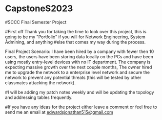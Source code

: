 # CapstoneS2023
#SCCC Final Semester Project

#First off Thank you for taking the time to look over this project, this is going to be my "Portfolio" if you will for Network Engineering, System Admining, and anything #else that comes my way during the process. 

Final Project Scenario:
I have been hired by a company with fewer then 10 users, the users have been storing data locally on the PCs and have been using mostly entry-level devices with no IT department. The company is expecting massive growth over the next couple months, The owner hired me to upgrade the network to a enterprise level network and secure the network to prevent any potential threats (this will be tested by other classmates attacking the network).

#I will be adding my patch notes weekly and will be updating the topology and addressing tables frequently.

#If you have any ideas for the project either leave a comment or feel free to send me an email at edwardsjonathan515@gmail.com

